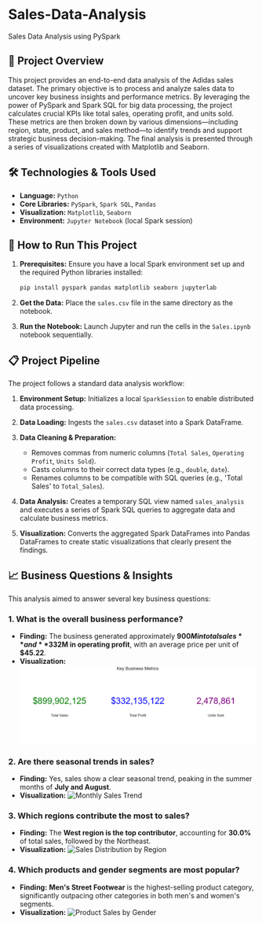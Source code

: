 # Sales-Data-Analysis
Sales Data Analysis using PySpark

## 🚀 Project Overview

This project provides an end-to-end data analysis of the Adidas sales dataset. The primary objective is to process and analyze sales data to uncover key business insights and performance metrics. By leveraging the power of PySpark and Spark SQL for big data processing, the project calculates crucial KPIs like total sales, operating profit, and units sold. These metrics are then broken down by various dimensions—including region, state, product, and sales method—to identify trends and support strategic business decision-making. The final analysis is presented through a series of visualizations created with Matplotlib and Seaborn.

## 🛠️ Technologies & Tools Used
* **Language:** `Python`
* **Core Libraries:** `PySpark`, `Spark SQL`, `Pandas`
* **Visualization:** `Matplotlib`, `Seaborn`
* **Environment:** `Jupyter Notebook` (local Spark session)

## 🔧 How to Run This Project

1.  **Prerequisites:** Ensure you have a local Spark environment set up and the required Python libraries installed:
    ```bash
    pip install pyspark pandas matplotlib seaborn jupyterlab
    ```

2.  **Get the Data:** Place the `sales.csv` file in the same directory as the notebook.

3.  **Run the Notebook:** Launch Jupyter and run the cells in the `Sales.ipynb` notebook sequentially.


## 📋 Project Pipeline

The project follows a standard data analysis workflow:

1.  **Environment Setup:** Initializes a local `SparkSession` to enable distributed data processing.
2.  **Data Loading:** Ingests the `sales.csv` dataset into a Spark DataFrame.
3.  **Data Cleaning & Preparation:**
   
    * Removes commas from numeric columns (`Total Sales`, `Operating Profit`, `Units Sold`).
    * Casts columns to their correct data types (e.g., `double`, `date`).
    * Renames columns to be compatible with SQL queries (e.g., 'Total Sales' to `Total_Sales`).
5.  **Data Analysis:** Creates a temporary SQL view named `sales_analysis` and executes a series of Spark SQL queries to aggregate data and calculate business metrics.
6.  **Visualization:** Converts the aggregated Spark DataFrames into Pandas DataFrames to create static visualizations that clearly present the findings.

   ## 📈 Business Questions & Insights

This analysis aimed to answer several key business questions:

### 1. What is the overall business performance?
* **Finding:** The business generated approximately **$900M in total sales** and **$332M in operating profit**, with an average price per unit of **$45.22**.
* **Visualization:**
    ![KPI Scorecards](/images/output.png)

### 2. Are there seasonal trends in sales?
* **Finding:** Yes, sales show a clear seasonal trend, peaking in the summer months of **July and August**.
* **Visualization:**
    ![Monthly Sales Trend](https://i.imgur.com/6c4969ba.png)

### 3. Which regions contribute the most to sales?
* **Finding:** The **West region is the top contributor**, accounting for **30.0%** of total sales, followed by the Northeast.
* **Visualization:**
    ![Sales Distribution by Region](https://i.imgur.com/f33ed4a2.png)

### 4. Which products and gender segments are most popular?
* **Finding:** **Men's Street Footwear** is the highest-selling product category, significantly outpacing other categories in both men's and women's segments.
* **Visualization:**
    ![Product Sales by Gender](https://i.imgur.com/96821f72.png)
